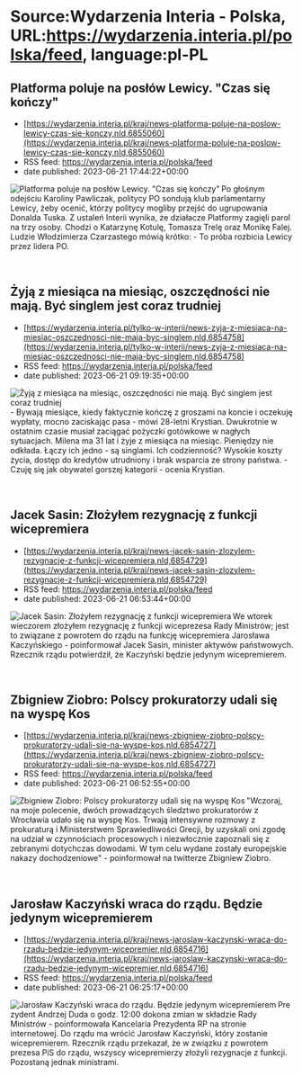 # Source:Wydarzenia Interia - Polska, URL:https://wydarzenia.interia.pl/polska/feed, language:pl-PL

## Platforma poluje na posłów Lewicy. "Czas się kończy"
 - [https://wydarzenia.interia.pl/kraj/news-platforma-poluje-na-poslow-lewicy-czas-sie-konczy,nId,6855060](https://wydarzenia.interia.pl/kraj/news-platforma-poluje-na-poslow-lewicy-czas-sie-konczy,nId,6855060)
 - RSS feed: https://wydarzenia.interia.pl/polska/feed
 - date published: 2023-06-21 17:44:22+00:00

<p><a href="https://wydarzenia.interia.pl/kraj/news-platforma-poluje-na-poslow-lewicy-czas-sie-konczy,nId,6855060"><img align="left" alt="Platforma poluje na posłów Lewicy. &quot;Czas się kończy&quot;" src="https://i.iplsc.com/platforma-poluje-na-poslow-lewicy-czas-sie-konczy/000HB33OH9R5EIHV-C321.jpg" /></a>Po głośnym odejściu Karoliny Pawliczak, politycy PO sondują klub parlamentarny Lewicy, żeby ocenić, którzy politycy mogliby przejść do ugrupowania Donalda Tuska. Z ustaleń Interii wynika, że działacze Platformy zagięli parol na trzy osoby. Chodzi o Katarzynę Kotulę, Tomasza Trelę oraz Monikę Falej. Ludzie Włodzimierza Czarzastego mówią krótko: - To próba rozbicia Lewicy przez lidera PO. </p><br clear="all" />

## Żyją z miesiąca na miesiąc, oszczędności nie mają. Być singlem jest coraz trudniej
 - [https://wydarzenia.interia.pl/tylko-w-interii/news-zyja-z-miesiaca-na-miesiac-oszczednosci-nie-maja-byc-singlem,nId,6854758](https://wydarzenia.interia.pl/tylko-w-interii/news-zyja-z-miesiaca-na-miesiac-oszczednosci-nie-maja-byc-singlem,nId,6854758)
 - RSS feed: https://wydarzenia.interia.pl/polska/feed
 - date published: 2023-06-21 09:19:35+00:00

<p><a href="https://wydarzenia.interia.pl/tylko-w-interii/news-zyja-z-miesiaca-na-miesiac-oszczednosci-nie-maja-byc-singlem,nId,6854758"><img align="left" alt="Żyją z miesiąca na miesiąc, oszczędności nie mają. Być singlem jest coraz trudniej" src="https://i.iplsc.com/zyja-z-miesiaca-na-miesiac-oszczednosci-nie-maja-byc-singlem/000HB1HAEG20QQKL-C321.jpg" /></a>- Bywają miesiące, kiedy faktycznie kończę z groszami na koncie i oczekuję wypłaty, mocno zaciskając pasa - mówi 28-letni Krystian. Dwukrotnie w ostatnim czasie musiał zaciągać pożyczki gotówkowe w nagłych sytuacjach. Milena ma 31 lat i żyje z miesiąca na miesiąc. Pieniędzy nie odkłada. Łączy ich jedno - są singlami. Ich codzienność? Wysokie koszty życia, dostęp do kredytów utrudniony i brak wsparcia ze strony państwa. - Czuję się jak obywatel gorszej kategorii - ocenia Krystian.</p><br clear="all" />

## Jacek Sasin: Złożyłem rezygnację z funkcji wicepremiera
 - [https://wydarzenia.interia.pl/kraj/news-jacek-sasin-zlozylem-rezygnacje-z-funkcji-wicepremiera,nId,6854729](https://wydarzenia.interia.pl/kraj/news-jacek-sasin-zlozylem-rezygnacje-z-funkcji-wicepremiera,nId,6854729)
 - RSS feed: https://wydarzenia.interia.pl/polska/feed
 - date published: 2023-06-21 06:53:44+00:00

<p><a href="https://wydarzenia.interia.pl/kraj/news-jacek-sasin-zlozylem-rezygnacje-z-funkcji-wicepremiera,nId,6854729"><img align="left" alt="Jacek Sasin: Złożyłem rezygnację z funkcji wicepremiera" src="https://i.iplsc.com/jacek-sasin-zlozylem-rezygnacje-z-funkcji-wicepremiera/000HB11LK1HCCL2I-C321.jpg" /></a>We wtorek wieczorem złożyłem rezygnację z funkcji wiceprezesa Rady Ministrów; jest to związane z powrotem do rządu na funkcję wicepremiera Jarosława Kaczyńskiego - poinformował Jacek Sasin, minister aktywów państwowych. Rzecznik rządu potwierdził, że Kaczyński będzie jedynym wicepremierem. </p><br clear="all" />

## Zbigniew Ziobro: Polscy prokuratorzy udali się na wyspę Kos
 - [https://wydarzenia.interia.pl/kraj/news-zbigniew-ziobro-polscy-prokuratorzy-udali-sie-na-wyspe-kos,nId,6854727](https://wydarzenia.interia.pl/kraj/news-zbigniew-ziobro-polscy-prokuratorzy-udali-sie-na-wyspe-kos,nId,6854727)
 - RSS feed: https://wydarzenia.interia.pl/polska/feed
 - date published: 2023-06-21 06:52:55+00:00

<p><a href="https://wydarzenia.interia.pl/kraj/news-zbigniew-ziobro-polscy-prokuratorzy-udali-sie-na-wyspe-kos,nId,6854727"><img align="left" alt="Zbigniew Ziobro: Polscy prokuratorzy udali się na wyspę Kos" src="https://i.iplsc.com/zbigniew-ziobro-polscy-prokuratorzy-udali-sie-na-wyspe-kos/000G7W2C7LGFSRH5-C321.jpg" /></a>&quot;Wczoraj, na moje polecenie, dwóch prowadzących śledztwo prokuratorów z Wrocławia udało się na wyspę Kos. Trwają intensywne rozmowy z prokuraturą i Ministerstwem Sprawiedliwości Grecji, by uzyskali oni zgodę na udział w czynnościach procesowych i niezwłocznie zapoznali się z zebranymi dotychczas dowodami. W tym celu wydane zostały europejskie nakazy dochodzeniowe&quot; - poinformował na twitterze Zbigniew Ziobro.</p><br clear="all" />

## Jarosław Kaczyński wraca do rządu. Będzie jedynym wicepremierem
 - [https://wydarzenia.interia.pl/kraj/news-jaroslaw-kaczynski-wraca-do-rzadu-bedzie-jedynym-wicepremier,nId,6854716](https://wydarzenia.interia.pl/kraj/news-jaroslaw-kaczynski-wraca-do-rzadu-bedzie-jedynym-wicepremier,nId,6854716)
 - RSS feed: https://wydarzenia.interia.pl/polska/feed
 - date published: 2023-06-21 06:25:17+00:00

<p><a href="https://wydarzenia.interia.pl/kraj/news-jaroslaw-kaczynski-wraca-do-rzadu-bedzie-jedynym-wicepremier,nId,6854716"><img align="left" alt="Jarosław Kaczyński wraca do rządu. Będzie jedynym wicepremierem" src="https://i.iplsc.com/jaroslaw-kaczynski-wraca-do-rzadu-bedzie-jedynym-wicepremier/000HB0ZHFBAIQ5GW-C321.jpg" /></a>Prezydent Andrzej Duda o godz. 12:00 dokona zmian w składzie Rady Ministrów - poinformowała Kancelaria Prezydenta RP na stronie internetowej. Do rządu ma wrócić Jarosław Kaczyński, który zostanie wicepremierem. Rzecznik rządu przekazał, że w związku z powrotem prezesa PiS do rządu, wszyscy wicepremierzy złożyli rezygnacje z funkcji. Pozostaną jednak ministrami. </p><br clear="all" />

